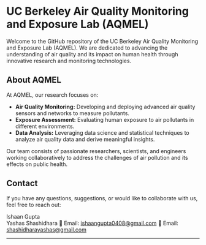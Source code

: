 # UC Berkeley Air Quality Monitoring and Exposure Lab (AQMEL)


Welcome to the GitHub repository of the UC Berkeley Air Quality Monitoring and Exposure Lab (AQMEL). We are dedicated to advancing the understanding of air quality and its impact on human health through innovative research and monitoring technologies.

## About AQMEL

At AQMEL, our research focuses on:
- **Air Quality Monitoring:** Developing and deploying advanced air quality sensors and networks to measure pollutants.
- **Exposure Assessment:** Evaluating human exposure to air pollutants in different environments.
- **Data Analysis:** Leveraging data science and statistical techniques to analyze air quality data and derive meaningful insights.

Our team consists of passionate researchers, scientists, and engineers working collaboratively to address the challenges of air pollution and its effects on public health.

## Contact

If you have any questions, suggestions, or would like to collaborate with us, feel free to reach out:

Ishaan Gupta  
Yashas Shashidhara 
📧 Email: [ishaangupta0408@gmail.com](mailto:ishaangupta0408@gmail.com)
📧 Email: [shashidharayashas@gmail.com](mailto:shashidharayashas@gmail.com)

---
